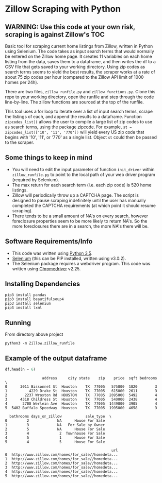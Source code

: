 Zillow Scraping with Python
===========================

WARNING: Use this code at your own risk, scraping is against Zillow's TOC
-------------------------------------------------------------------------

Basic tool for scraping current home listings from Zillow, written in Python 
using Selenium.  The code takes as input search terms that would normally be 
entered on the Zillow home page.  It creates 11 variables on each home listing 
from the data, saves them to a dataframe, and then writes the df to a CSV file 
that gets saved to your working directory. Using zip codes as search terms 
seems to yield the best results, the scraper works at a rate of about 75 
zip codes per hour (compared to the Zillow API limit of 1000 homes per 24h).

There are two files, `zillow_runfile.py` and `zillow_functions.py`. Clone this 
repo to your working directory, open the runfile and step through the code 
line-by-line. The zillow functions are sourced at the top of the runfile.

This tool uses a for loop to iterate over a list of input search terms, scrape 
the listings of each, and append the results to a dataframe. Function `zipcodes_list()` 
allows the user to compile a large list of zip codes to use as search terms, 
using the package [zipcode](https://pypi.python.org/pypi/zipcode). For example, 
`st = zipcodes_list(['10', '11', '770'])` 
will yield every US zip code that begins with '10', '11', or '770' as a single 
list. Object `st` could then be passed to the scraper.

Some things to keep in mind
---------------------------
- You will need to edit the input parameter of function `init_driver` within `zillow_runfile.py` 
to point to the local path of your web driver program (required by Selenium).
- The max return for each search term (i.e. each zip code) is 520 home listings.
- Zillow will periodically throw up a CAPTCHA page. The script is designed to 
pause scraping indefinitely until the user has manually completed the CAPTCHA 
requirements (at which point it should resume scraping).
- There tends to be a small amount of NA's on every search, however foreclosure 
properties seem to be more likely to return NA's. So the more foreclosures 
there are in a search, the more NA's there will be.

Software Requirements/Info
--------------------------
- This code was written using [Python 3.5](https://www.python.org/downloads/).
- [Selenium](http://www.seleniumhq.org/download/) (this can be PIP installed, written using v3.0.2).
- The Selenium package requires a webdriver program. This code was written 
using [Chromedriver](https://sites.google.com/a/chromium.org/chromedriver/downloads) v2.25.

Installing Dependencies
-----------------------
```
pip3 install pandas
pip3 install beautifulsoup4
pip3 install selenium
pip3 install lxml
```

Running
-------
From directory above project
```
python3 -m Zillow.zillow_runfile
```

Example of the output dataframe
-------------------------------

```py
df.head(n = 6)
```

```
                 address     city state    zip    price  sqft bedrooms  \
0      3011 Bissonnet St  Houston    TX  77005   575000  1820        3   
1          4229 Drake St  Houston    TX  77005   615000  2611        3   
2        2237 Wroxton Rd  HOUSTON    TX  77005  2095000  5492        4   
3      4318 Childress St  Houston    TX  77005   540000  2438        4   
4       2708 Werlein Ave  Houston    TX  77005  1449000  3905        4   
5  5402 Buffalo Speedway  Houston    TX  77005  1995000  4658        3   

  bathrooms days_on_zillow           sale_type  \
0         2             NA      House For Sale   
1         3             NA   For Sale by Owner   
2         5             NA      House For Sale   
3         4              2  Townhouse For Sale   
4         5              1      House For Sale   
5         4              5      House For Sale   

                                                 url  
0  http://www.zillow.com/homes/for_sale//homedeta...  
1  http://www.zillow.com/homes/for_sale//homedeta...  
2  http://www.zillow.com/homes/for_sale//homedeta...  
3  http://www.zillow.com/homes/for_sale//homedeta...  
4  http://www.zillow.com/homes/for_sale//homedeta...  
5  http://www.zillow.com/homes/for_sale//homedeta...  
```
